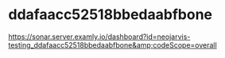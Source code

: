 # ddafaacc52518bbedaabfbone
https://sonar.server.examly.io/dashboard?id=neojarvis-testing_ddafaacc52518bbedaabfbone&amp;codeScope=overall
